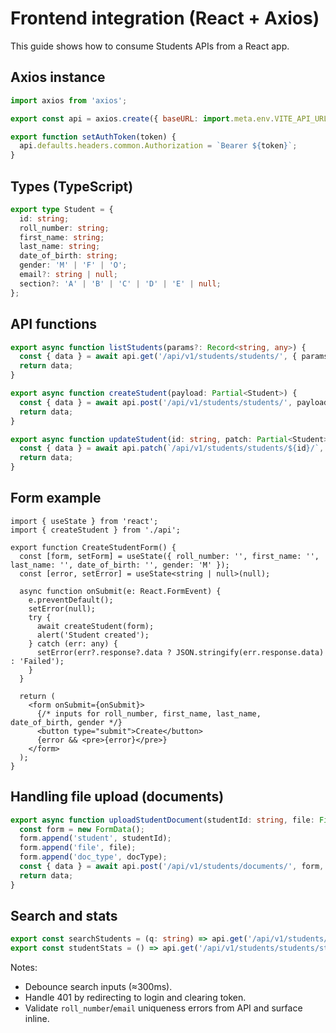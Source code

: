 # Frontend integration (React + Axios)

This guide shows how to consume Students APIs from a React app.

## Axios instance
```javascript
import axios from 'axios';

export const api = axios.create({ baseURL: import.meta.env.VITE_API_URL || 'http://127.0.0.1:8000' });

export function setAuthToken(token) {
  api.defaults.headers.common.Authorization = `Bearer ${token}`;
}
```

## Types (TypeScript)
```ts
export type Student = {
  id: string;
  roll_number: string;
  first_name: string;
  last_name: string;
  date_of_birth: string;
  gender: 'M' | 'F' | 'O';
  email?: string | null;
  section?: 'A' | 'B' | 'C' | 'D' | 'E' | null;
};
```

## API functions
```ts
export async function listStudents(params?: Record<string, any>) {
  const { data } = await api.get('/api/v1/students/students/', { params });
  return data;
}

export async function createStudent(payload: Partial<Student>) {
  const { data } = await api.post('/api/v1/students/students/', payload);
  return data;
}

export async function updateStudent(id: string, patch: Partial<Student>) {
  const { data } = await api.patch(`/api/v1/students/students/${id}/`, patch);
  return data;
}
```

## Form example
```tsx
import { useState } from 'react';
import { createStudent } from './api';

export function CreateStudentForm() {
  const [form, setForm] = useState({ roll_number: '', first_name: '', last_name: '', date_of_birth: '', gender: 'M' });
  const [error, setError] = useState<string | null>(null);

  async function onSubmit(e: React.FormEvent) {
    e.preventDefault();
    setError(null);
    try {
      await createStudent(form);
      alert('Student created');
    } catch (err: any) {
      setError(err?.response?.data ? JSON.stringify(err.response.data) : 'Failed');
    }
  }

  return (
    <form onSubmit={onSubmit}>
      {/* inputs for roll_number, first_name, last_name, date_of_birth, gender */}
      <button type="submit">Create</button>
      {error && <pre>{error}</pre>}
    </form>
  );
}
```

## Handling file upload (documents)
```ts
export async function uploadStudentDocument(studentId: string, file: File, docType = 'PHOTO_ID') {
  const form = new FormData();
  form.append('student', studentId);
  form.append('file', file);
  form.append('doc_type', docType);
  const { data } = await api.post('/api/v1/students/documents/', form, { headers: { 'Content-Type': 'multipart/form-data' } });
  return data;
}
```

## Search and stats
```ts
export const searchStudents = (q: string) => api.get('/api/v1/students/students/search/', { params: { q } }).then(r => r.data);
export const studentStats = () => api.get('/api/v1/students/students/stats/').then(r => r.data);
```

Notes:
- Debounce search inputs (≈300ms).
- Handle 401 by redirecting to login and clearing token.
- Validate `roll_number`/`email` uniqueness errors from API and surface inline.

